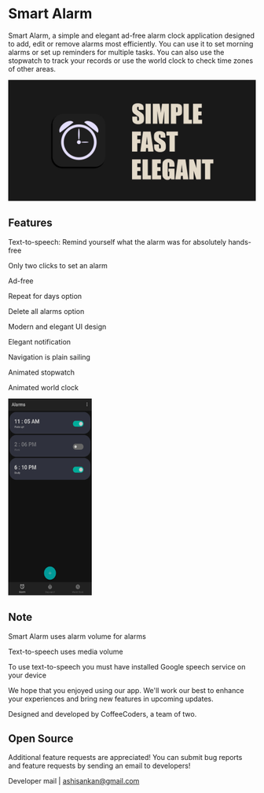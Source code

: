 # Smart Alarm

Smart Alarm, a simple and elegant ad-free alarm clock application designed to add, edit or remove alarms most efficiently. You can use it to set morning alarms or set up reminders for multiple tasks. You can also use the stopwatch to track your records or use the world clock to check time zones of other areas.

![Feature Graphics](https://github.com/ashisbehera/Smart_Alarm/blob/master/images/Feature%20Graphics.jpg)

## Features

Text-to-speech: Remind yourself what the alarm was for absolutely hands-free

Only two clicks to set an alarm

Ad-free

Repeat for days option

Delete all alarms option

Modern and elegant UI design

Elegant notification

Navigation is plain sailing

Animated stopwatch

Animated world clock

<img src=https://github.com/ashisbehera/Smart_Alarm/blob/master/images/alarm.jpg width="170" height="400">

## Note

Smart Alarm uses alarm volume for alarms

Text-to-speech uses media volume

To use text-to-speech you must have installed Google speech service on your device

We hope that you enjoyed using our app. We'll work our best to enhance your experiences and bring new features in upcoming updates.

Designed and developed by CoffeeCoders, a team of two.

## Open Source

Additional feature requests are appreciated! You can submit bug reports and feature requests by sending an email to developers!

Developer mail | [ashisankan@gmail.com](mailto:ashisankan@gmail.com)
